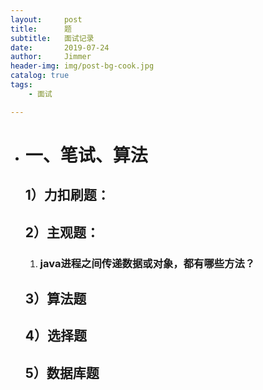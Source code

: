 ```yaml
---
layout:     post
title:      题
subtitle:   面试记录
date:       2019-07-24
author:     Jimmer
header-img: img/post-bg-cook.jpg
catalog: true
tags:
    - 面试

---
```


- # 一、笔试、算法
  
  ## 1）力扣刷题：
  
  [力扣]: https://leetcode-cn.com/problemset/top/
  
  ## 2）主观题：
  
  1. ### java进程之间传递数据或对象，都有哪些方法？

  
     
  
  
  
  ## 3）算法题
  
  ## 4）选择题
  
  ## 5）数据库题
  